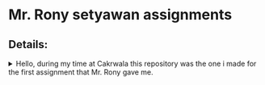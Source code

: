 # Mr. Rony setyawan assignments

## Details:

<details><summary>Hello, during my time at Cakrwala this repository was the one i made for the first assignment that Mr. Rony gave me.</summary><p>

## Details on the first Assignment: (Due: 08 March, 2025)

### All is to write a code in this section:
